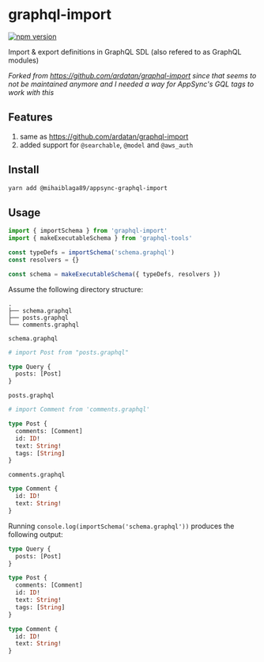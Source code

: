 # graphql-import

[![npm version](https://badge.fury.io/js/@mihaiblaga89/appsync-graphql-import.svg)](https://badge.fury.io/js/graphql-import)

Import &amp; export definitions in GraphQL SDL (also refered to as GraphQL modules)

*Forked from https://github.com/ardatan/graphql-import since that seems to not be maintained anymore and I needed a way for AppSync's GQL tags to work with this*

## Features
1. same as https://github.com/ardatan/graphql-import
2. added support for `@searchable`, `@model` and `@aws_auth`

## Install

```sh
yarn add @mihaiblaga89/appsync-graphql-import
```

## Usage

```ts
import { importSchema } from 'graphql-import'
import { makeExecutableSchema } from 'graphql-tools'

const typeDefs = importSchema('schema.graphql')
const resolvers = {}

const schema = makeExecutableSchema({ typeDefs, resolvers })
```

Assume the following directory structure:

```
.
├── schema.graphql
├── posts.graphql
└── comments.graphql
```

`schema.graphql`

```graphql
# import Post from "posts.graphql"

type Query {
  posts: [Post]
}
```

`posts.graphql`

```graphql
# import Comment from 'comments.graphql'

type Post {
  comments: [Comment]
  id: ID!
  text: String!
  tags: [String]
}
```

`comments.graphql`

```graphql
type Comment {
  id: ID!
  text: String!
}
```

Running `console.log(importSchema('schema.graphql'))` produces the following output:

```graphql
type Query {
  posts: [Post]
}

type Post {
  comments: [Comment]
  id: ID!
  text: String!
  tags: [String]
}

type Comment {
  id: ID!
  text: String!
}
```

